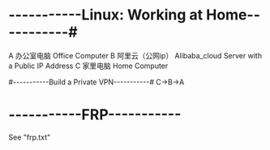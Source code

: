 # -----------Linux: Working at Home-----------#
A 办公室电脑 Office Computer
B 阿里云（公网ip） Alibaba_cloud Server with a Public IP Address
C 家里电脑 Home Computer

#-----------Build a Private VPN-----------#
C->B->A

# -----------FRP----------- #
See "frp.txt"



